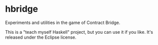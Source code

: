 hbridge
=======

Experiments and utilities in the game of Contract Bridge.

This is a "teach myself Haskell" project, but you can use it if you like. It's released under the Eclipse license.